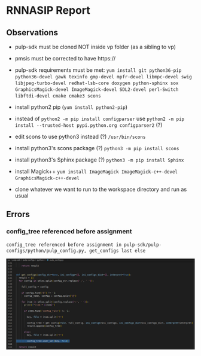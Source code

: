 # RNNASIP Report

## Observations

- pulp-sdk must be cloned NOT inside vp folder (as a sibling to vp)
- pmsis must be corrected to have https://

- pulp-sdk requirements must be met:
    `yum install git python36-pip python36-devel gawk texinfo gmp-devel mpfr-devel libmpc-devel swig libjpeg-turbo-devel redhat-lsb-core doxygen python-sphinx sox GraphicsMagick-devel ImageMagick-devel SDL2-devel perl-Switch libftdi-devel cmake cmake3 scons`

- install python2 pip (`yum install python2-pip`)
- instead of `python2 -m pip install configparser` use `python2 -m pip install --trusted-host pypi.python.org configparser2` (?)
- edit scons to use python3 instead (?) `/usr/bin/scons`
- install python3's scons package (?) `python3 -m pip install scons`
- install python3's Sphinx package (?) `python3 -m pip install Sphinx`

- install Magick++ `yum install ImageMagick ImageMagick-c++-devel GraphicsMagick-c++-devel`

- clone whatever we want to run to the workspace directory and run as usual

## Errors

### config_tree referenced before assignment
```
config_tree referenced before assignment in pulp-sdk/pulp-configs/python/pulp_config.py, get_configs last else
```
![image](./images/config_tree_before_assignment.png)


